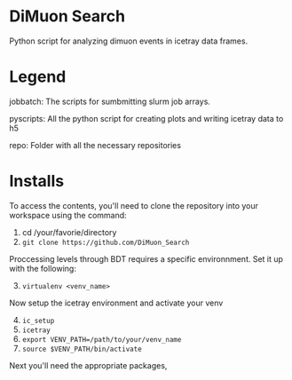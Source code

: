 # DiMuon Search

Python script for analyzing dimuon events in icetray data frames.

# Legend

jobbatch: The scripts for sumbmitting slurm job arrays.

pyscripts: All the python script for creating plots and writing icetray data to h5

repo: Folder with all the necessary repositories

# Installs

To access the contents, you'll need to clone the repository into your workspace using the command:

1. cd /your/favorie/directory
2. `git clone https://github.com/DiMuon_Search`

Proccessing levels through BDT requires a specific environnment.
Set it up with the following:

3. `virtualenv <venv_name>`

Now setup the icetray environment and activate your venv

4. `ic_setup`
5. `icetray`
6. `export VENV_PATH=/path/to/your/venv_name`
7. `source $VENV_PATH/bin/activate`

Next you'll need the appropriate packages,




